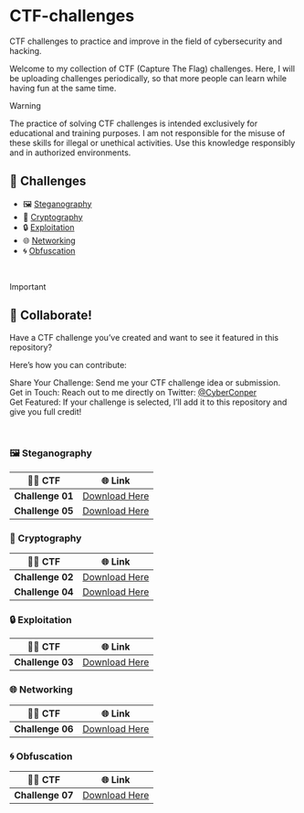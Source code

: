 # CTF-challenges
CTF challenges to practice and improve in the field of cybersecurity and hacking.

Welcome to my collection of CTF (Capture The Flag) challenges. Here, I will be uploading challenges periodically, so that more people can learn while having fun at the same time.

> [!WARNING]
> The practice of solving CTF challenges is intended exclusively for educational and training purposes. I am not responsible for the misuse of these skills for illegal or unethical activities. Use this knowledge responsibly and in authorized environments.

## 📂 Challenges

- 🖼️ [Steganography](#%EF%B8%8F-steganography)
- 🔑 [Cryptography](#-cryptography)
- 🔒 [Exploitation](#-exploitation)
- 🌐 [Networking](#-networking)
- 🌀 [Obfuscation](#-obfuscation)

<!-- Por si necesitas más adelante
> 🔐 Exploitation
> 🔄 Reverse Engineering
> 🔒 Cryptography
> 🌐 Web Security
> 🕵️‍♂️ Digital Forensics
> 💬 Social Engineering
> 🌐 Networking
> 💻 Programming and Scripting
> 🔧 Operating Systems
> 🛠️ Exploit Development
> 🖼️ Steganography
> 💾 IoT and Hardware
> 🔑 Advanced Cryptanalysis
> 🔍 Reconnaissance
> 📱 Mobile App Exploitation
-->

<br>

> [!IMPORTANT]
> ## 🤝 Collaborate!
> Have a CTF challenge you’ve created and want to see it featured in this repository?
> 
> Here’s how you can contribute:
> 
> Share Your Challenge: Send me your CTF challenge idea or submission.<br>
> Get in Touch: Reach out to me directly on Twitter: [@CyberConper](https://twitter.com/CyberConper)<br>
> Get Featured: If your challenge is selected, I’ll add it to this repository and give you full credit!

<br>

### 🖼️ Steganography

| 👨‍💻 CTF          | 🌐 Link                                             |
|---------------------------|--------------------------------------------------|
| **Challenge 01** | [Download Here](https://mega.nz/file/kkJDSTTK#D_45DH1sjIc7QCX59r-hNsAAXqGW59ewQltWURo_6Vc) |
| **Challenge 05** | [Download Here](https://mega.nz/file/M8xnDBSC#YGISnAg-iFkeWhNbPU5nyyaRLeL3ajWcn5kSkoTO1Xk) |



### 🔑 Cryptography

| 👨‍💻 CTF          | 🌐 Link                                             |
|---------------------------|--------------------------------------------------|
| **Challenge 02** | [Download Here](https://mega.nz/file/YlQSjL4I#xkA7Tv-waHddzxH5MI9O6hdyXW-sd47izfesIBmzi7M) |
| **Challenge 04** | [Download Here](https://mega.nz/file/JkQWzQBT#U_T5jiwSQzJY8N-dwBLnB7cApv-5okZBTSiq8uWXx1g) |


### 🔒 Exploitation

| 👨‍💻 CTF          | 🌐 Link                                             |
|---------------------------|--------------------------------------------------|
| **Challenge 03** | [Download Here](https://mega.nz/file/whJAjZjR#-cUQLry-tZKJaNDWW7uQsorUtSr3Q7OxBeYMz3ff-sw) |

### 🌐 Networking

| 👨‍💻 CTF          | 🌐 Link                                             |
|---------------------------|--------------------------------------------------|
| **Challenge 06** | [Download Here](https://mega.nz/file/h9oRgA5I#QDlyG1SxWfaAdhj9ztDkq6jfxHnEkcjcYe9zfcgOGwo) |


### 🌀 Obfuscation

| 👨‍💻 CTF          | 🌐 Link                                             |
|---------------------------|--------------------------------------------------|
| **Challenge 07** | [Download Here](https://mega.nz/file/N5gUgIQY#GPGNm_1XrenlNsJYOciV5slR8LrfYxzoX2pPvbZSWPs) |
